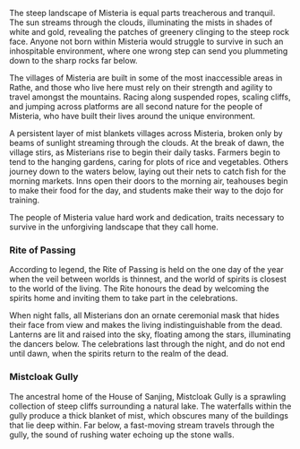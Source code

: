 The steep landscape of Misteria is equal parts treacherous and tranquil. The sun streams through the clouds, illuminating the mists in shades of white and gold, revealing the patches of greenery clinging to the steep rock face. Anyone not born within Misteria would struggle to survive in such an inhospitable environment, where one wrong step can send you plummeting down to the sharp rocks far below.

The villages of Misteria are built in some of the most inaccessible areas in Rathe, and those who live here must rely on their strength and agility to travel amongst the mountains. Racing along suspended ropes, scaling cliffs, and jumping across platforms are all second nature for the people of Misteria, who have built their lives around the unique environment.

A persistent layer of mist blankets villages across Misteria, broken only by beams of sunlight streaming through the clouds. At the break of dawn, the village stirs, as Misterians rise to begin their daily tasks. Farmers begin to tend to the hanging gardens, caring for plots of rice and vegetables. Others journey down to the waters below, laying out their nets to catch fish for the morning markets. Inns open their doors to the morning air, teahouses begin to make their food for the day, and students make their way to the dojo for training.

The people of Misteria value hard work and dedication, traits necessary to survive in the unforgiving landscape that they call home.

### Rite of Passing
According to legend, the Rite of Passing is held on the one day of the year when the veil between worlds is thinnest, and the world of spirits is closest to the world of the living. The Rite honours the dead by welcoming the spirits home and inviting them to take part in the celebrations.

When night falls, all Misterians don an ornate ceremonial mask that hides their face from view and makes the living indistinguishable from the dead. Lanterns are lit and raised into the sky, floating among the stars, illuminating the dancers below. The celebrations last through the night, and do not end until dawn, when the spirits return to the realm of the dead.

### Mistcloak Gully
The ancestral home of the House of Sanjing, Mistcloak Gully is a sprawling collection of steep cliffs surrounding a natural lake. The waterfalls within the gully produce a thick blanket of mist, which obscures many of the buildings that lie deep within. Far below, a fast-moving stream travels through the gully, the sound of rushing water echoing up the stone walls.
